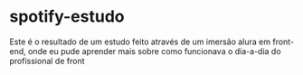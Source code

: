 # spotify-estudo

Este é o resultado de um estudo feito através de um imersão alura em front-end, onde eu pude aprender mais sobre como funcionava o dia-a-dia do profissional de front
